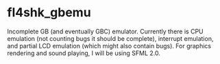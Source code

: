 fl4shk_gbemu
============

Incomplete GB (and eventually GBC) emulator.  Currently there is CPU emulation (not counting bugs it should be complete), interrupt emulation, and partial LCD emulation (which might also contain bugs).  For graphics rendering and sound playing, I will be using SFML 2.0.
